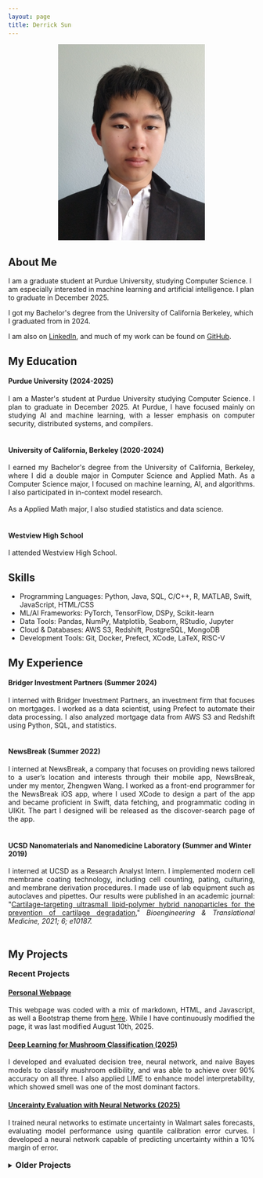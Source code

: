 ```yaml
---
layout: page
title: Derrick Sun
---
```



<p align="center">
<img src="./images/selfInSuit.jpg" alt="image of me" style="width:300px;"/>
</p>

## About Me

I am a graduate student at Purdue University, studying Computer Science. I am especially interested in machine learning and artificial intelligence. I plan to graduate in December 2025.

I got my Bachelor's degree from the University of California Berkeley, which I graduated from in 2024.

I am also on <a href="https://www.linkedin.com/in/derrick-sun-052130228/">LinkedIn</a>, and much of my work can be found on <a href="https://github.com/DerrickhSun">GitHub</a>.

## My Education

#### Purdue University (2024-2025)
<div style="text-align: justify">
I am a Master's student at Purdue University studying Computer Science. I plan to graduate in December 2025. At Purdue, I have focused mainly on studying AI and machine learning, with a lesser emphasis on computer security, distributed systems, and compilers.</div><br>

#### University of California, Berkeley (2020-2024)
<div style="text-align: justify">
I earned my Bachelor's degree from the University of California, Berkeley, where I did a double major in Computer Science and Applied Math. As a Computer Science major, I focused on machine learning, AI, and algorithms. I also participated in in-context model research.<br><br>As a Applied Math major, I also studied statistics and data science.
</div><br>

#### Westview High School

I attended Westview High School.

## Skills

<ul class=skilllist>
      <li>Programming Languages: Python, Java, SQL, C/C++, R, MATLAB, Swift, JavaScript, HTML/CSS</li>
      <li>ML/AI Frameworks: PyTorch, TensorFlow, DSPy, Scikit-learn</li>
      <li>Data Tools: Pandas, NumPy, Matplotlib, Seaborn, RStudio, Jupyter</li>
      <li>Cloud & Databases: AWS S3, Redshift, PostgreSQL, MongoDB</li>
      <li>Development Tools: Git, Docker, Prefect, XCode, LaTeX, RISC-V</li>
    </ul>
  
<section class="experience">
<h2> My Experience </h2>
</section>

#### Bridger Investment Partners (Summer 2024)
<div style="text-align: justify">
I interned with Bridger Investment Partners, an investment firm that focuses on mortgages. I worked as a data scientist, using Prefect to automate their data processing. I also analyzed mortgage data from AWS S3 and Redshift using Python, SQL, and statistics.</div><br>

#### NewsBreak (Summer 2022)
<div style="text-align: justify">
I interned at NewsBreak, a company that focuses on providing news tailored to a user’s 
location and interests through their mobile app, NewsBreak, under my mentor, Zhengwen Wang. I worked as a front-end programmer for the NewsBreak iOS app, where I used XCode to design a part of the app and became proficient in Swift, data fetching, and programmatic coding in UIKit. The part I designed will be released as the discover-search page of the app.</div><br>


#### UCSD Nanomaterials and Nanomedicine Laboratory (Summer and Winter 2019)
<div style="text-align: justify">
I interned at UCSD as a Research Analyst Intern. I implemented modern cell membrane coating technology, including cell counting, pating, culturing, and membrane derivation procedures. I made use of lab equipment such as autoclaves and pipettes. Our results were published in an academic journal: "<a href="https://doi.org/10.1002/btm2.10187">Cartilage-targeting ultrasmall lipid-polymer hybrid nanoparticles for the prevention of cartilage degradation</a>," <i>Bioengineering & Translational Medicine, 2021; 6; e10187.</i></div><br>



## My Projects

### Recent Projects

#### [Personal Webpage](https://derrickhsun.github.io/)

<div style="text-align: justify">
This webpage was coded with a mix of markdown, HTML, and Javascript, as well a Bootstrap theme from <a href="https://github.com/nicolas-van/bootstrap-4-github-pages">here</a>. While I have continuously modified the page, it was last modified August 10th, 2025.
</div>

#### [Deep Learning for Mushroom Classification (2025)](https://github.com/DerrickhSun/CS573MushroomProject)

<div style="text-align: justify">
I developed and evaluated decision tree, neural network, and naive Bayes models to classify mushroom edibility, and was able to achieve over 90% accuracy on all three. I also applied LIME to enhance model interpretability, which showed smell was one of the most dominant factors.</div>

#### [Uncerainty Evaluation with Neural Networks (2025)](https://github.com/DerrickhSun/CS578-Uncertainty-Project)

<div style="text-align: justify">
I trained neural networks to estimate uncertainty in Walmart sales forecasts, evaluating model performance using quantile calibration error curves. I developed a neural network capable of predicting uncertainty within a 10% margin of error.</div>


<br>
<details>
<style>
  h3 {
    display: inline; /* Or display: inline-block; */
  }
</style>
<summary><h3>Older Projects</h3>
</summary>

<h4><a href="https://su23-11-57a34b75dce1.herokuapp.com/">County Representatives Website (2023)</a></h4>
<div style="text-align: justify">
  I wrote the code for an app that allows for the viewing of representatives of counties in the United States. Counties can be looked up by either name or by clicking on a map of the United States. News articles relevant to certain representatives can also be added. The code is written in a mix of Ruby, JavaScript, HTML, and CSS. Testing was done with Cucumber and Rubocop. I had two collaborators when writing this code.
</div>

<h4><a href="https://github.com/DerrickhSun/ProjectArk">Project Ark (2018)</a></h4>

A simple video game I made using inspiration from various other games. I started this game as a tool to practice my Java skills. The game is run from the driver file in src.
</details>